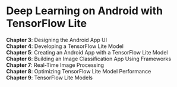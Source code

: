 # Deep Learning on Android with TensorFlow Lite

**Chapter 3**: Designing the Android App UI  
**Chapter 4**: Developing a TensorFlow Lite Model  
**Chapter 5**: Creating an Android App with a TensorFlow Lite Model  
**Chapter 6**: Building an Image Classification App Using Frameworks  
**Chapter 7**: Real-Time Image Processing  
**Chapter 8**: Optimizing TensorFlow Lite Model Performance  
**Chapter 9**: TensorFlow Lite Models

